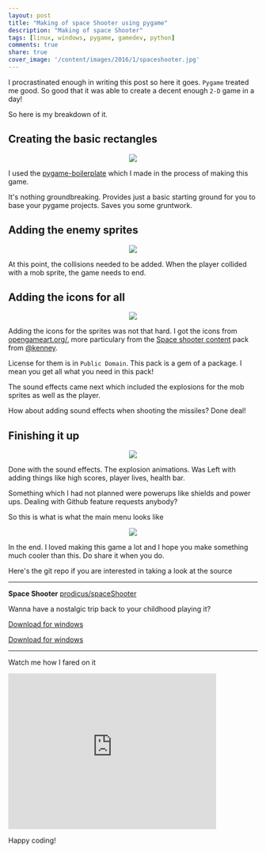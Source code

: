```yaml
---
layout: post
title: "Making of space Shooter using pygame"
description: "Making of space Shooter"
tags: [linux, windows, pygame, gamedev, python]
comments: true
share: true
cover_image: '/content/images/2016/1/spaceshooter.jpg'
---
```


<link rel="stylesheet" href="../../_includes/milligram/dist/milligram.min.css">

I procrastinated enough in writing this post so here it goes. `Pygame` treated me good. So good that it was able to create a decent enough `2-D` game in a day!

So here is my breakdown of it.

## Creating the basic rectangles

<center><img src="http://i.imgur.com/50qgY67.jpg"></center>

I used the [pygame-boilerplate](https://github.com/prodicus/pygame-boilerplate) which I made in the process of making this game.

It's nothing groundbreaking. Provides just a basic starting ground for you to base your pygame projects. Saves you some gruntwork.

## Adding the enemy sprites

<center><img src="http://i.imgur.com/HorSt1T.jpg"></center>

At this point, the collisions needed to be added. When the player collided with a mob sprite, the game needs to end.

## Adding the icons for all

<center><img src="http://i.imgur.com/QV57Zqb.jpg"></center>

Adding the icons for the sprites was not that hard. I got the icons from [opengameart.org/](http://opengameart.org/), more particulary from the [Space shooter content](http://opengameart.org/content/space-shooter-redux) pack from [@kenney](http://opengameart.org/users/kenney).

License for them is in `Public Domain`. This pack is a gem of a package. I mean you get all what you need in this pack!

The sound effects came next which included the explosions for the mob sprites as well as the player.

How about adding sound effects when shooting the missiles? Done deal!

## Finishing it up

<center><img src="http://i.imgur.com/1Zraayf.jpg"></center>

Done with the sound effects. The explosion animations. Was Left with adding things like high scores, player lives, health bar. 

Something which I had not planned were powerups like shields and power ups. Dealing with Github feature requests anybody?

So this is what is what the main menu looks like 

<center><img src="http://i.imgur.com/3MzfmbT.jpg"></center>

In the end. I loved making this game a lot and I hope you make something much cooler than this. Do share it when you do. 

Here's the git repo if you are interested in taking a look at the source

***

**Space Shooter** [prodicus/spaceShooter](https://github.com/prodicus/spaceShooter)

Wanna have a nostalgic trip back to your childhood playing it?

<a class="button" href="https://github.com/prodicus/spaceShooter/releases/download/v0.0.3/spaceShooter-v0.0.3_windows.zip" target="_blank">Download for windows</a>

<a class="button" href="https://github.com/prodicus/spaceShooter/releases/download/v0.0.3/spaceShooter-v0.0.3_linux.zip" target="_blank">Download for windows</a>

***

Watch me how I fared on it 

<iframe width="420" height="315" src="https://www.youtube.com/embed/o99zpLsM-ZI" frameborder="0" allowfullscreen></iframe>

Happy coding!